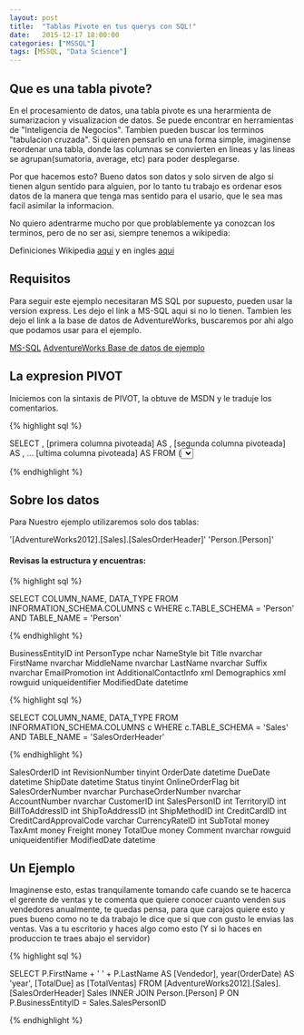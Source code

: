 ```yaml
---
layout: post
title:  "Tablas Pivote en tus querys con SQL!"
date:   2015-12-17 18:00:00
categories: ["MSSQL"]
tags: [MSSQL, "Data Science"]
---
```



## Que es una tabla pivote?

En el procesamiento de datos, una tabla pivote es una herarmienta de sumarizacion y visualizacion de datos. Se puede encontrar en herramientas de "Inteligencia de Negocios". Tambien pueden buscar los terminos "tabulacion cruzada". Si quieren pensarlo en una forma simple, imaginense reordenar una tabla, donde las columnas se convierten en lineas y las lineas se agrupan(sumatoria, average, etc) para poder desplegarse. 

Por que hacemos esto? Bueno datos son datos y solo sirven de algo si tienen algun sentido para alguien, por lo tanto tu trabajo es ordenar esos datos de la manera que tenga mas sentido para el usario, que le sea mas facil asimilar la informacion. 

No quiero adentrarme mucho por que problablemente ya conozcan los terminos, pero de no ser asi, siempre tenemos a wikipedia:

Definiciones Wikipedia [aqui](https://es.wikipedia.org/wiki/Tabla_din%C3%A1mica) y en ingles [aqui](https://en.wikipedia.org/wiki/Pivot_table)

## Requisitos

Para seguir este ejemplo necesitaran MS SQL por supuesto, pueden usar la version express. Les dejo el link a MS-SQL aqui si no lo tienen. Tambien les dejo el link a la base de datos de AdventureWorks, buscaremos por ahi algo que podamos usar para el ejemplo.

[MS-SQL](https://msdn.microsoft.com/library/mt590198.aspx)
[AdventureWorks Base de datos de ejemplo](http://msftdbprodsamples.codeplex.com/)

## La expresion PIVOT 

Iniciemos con la sintaxis de PIVOT, la obtuve de MSDN y le traduje los comentarios.

{% highlight sql %}

SELECT <non-pivoted column>,
    [primera columna pivoteada] AS <column name>,
    [segunda columna pivoteada] AS <column name>,
    ...
    [ultima columna pivoteada] AS <column name>
FROM
    (<SELECT query that produces the data>)
    AS <alias for the source query>
PIVOT
(
    <aggregation function>(<column being aggregated>)
FOR
[<column that contains the values that will become column headers>]
    IN ( [first pivoted column], [second pivoted column],
    ... [last pivoted column])
) AS <alias for the pivot table>
<optional ORDER BY clause>;

{% endhighlight %}

## Sobre los datos

Para Nuestro ejemplo utilizaremos solo dos tablas:

'[AdventureWorks2012].[Sales].[SalesOrderHeader]'
'Person.[Person]'

#### Revisas la estructura y encuentras:


{% highlight sql %}


SELECT COLUMN_NAME, DATA_TYPE 
FROM INFORMATION_SCHEMA.COLUMNS c
WHERE c.TABLE_SCHEMA = 'Person' 
	AND TABLE_NAME = 'Person'

{% endhighlight %}

BusinessEntityID	int
PersonType	nchar
NameStyle	bit
Title	nvarchar
FirstName	nvarchar
MiddleName	nvarchar
LastName	nvarchar
Suffix	nvarchar
EmailPromotion	int
AdditionalContactInfo	xml
Demographics	xml
rowguid	uniqueidentifier
ModifiedDate	datetime


{% highlight sql %}

SELECT COLUMN_NAME, DATA_TYPE 
FROM INFORMATION_SCHEMA.COLUMNS c
WHERE c.TABLE_SCHEMA = 'Sales' 
	AND TABLE_NAME = 'SalesOrderHeader'

{% endhighlight %}

SalesOrderID	int
RevisionNumber	tinyint
OrderDate	datetime
DueDate	datetime
ShipDate	datetime
Status	tinyint
OnlineOrderFlag	bit
SalesOrderNumber	nvarchar
PurchaseOrderNumber	nvarchar
AccountNumber	nvarchar
CustomerID	int
SalesPersonID	int
TerritoryID	int
BillToAddressID	int
ShipToAddressID	int
ShipMethodID	int
CreditCardID	int
CreditCardApprovalCode	varchar
CurrencyRateID	int
SubTotal	money
TaxAmt	money
Freight	money
TotalDue	money
Comment	nvarchar
rowguid	uniqueidentifier
ModifiedDate	datetime	

## Un Ejemplo

Imaginense esto, estas tranquilamente tomando cafe cuando se te hacerca el gerente de ventas y te comenta que quiere conocer cuanto venden sus vendedores anualmente, te quedas pensa, para que carajos quiere esto y pues bueno como no te da trabajo le dice que si que con gusto le envias las ventas. Vas a tu escritorio y haces algo como esto (Y si lo haces en produccion te traes abajo el servidor)

{% highlight sql %}

SELECT P.FirstName + ' ' + P.LastName AS [Vendedor], 
		year(OrderDate) AS 'year', 
		[TotalDue] as [TotalVentas]
FROM	[AdventureWorks2012].[Sales].[SalesOrderHeader] Sales 
		INNER JOIN Person.[Person] P 
		ON P.BusinessEntityID = Sales.SalesPersonID

{% endhighlight %}

